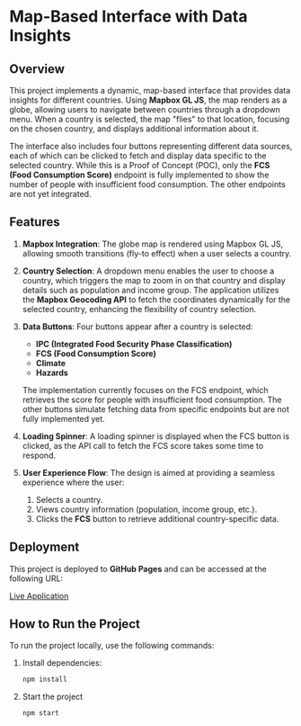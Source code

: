 # Map-Based Interface with Data Insights

## Overview

This project implements a dynamic, map-based interface that provides data insights for different countries. Using **Mapbox GL JS**, the map renders as a globe, allowing users to navigate between countries through a dropdown menu. When a country is selected, the map "flies" to that location, focusing on the chosen country, and displays additional information about it.

The interface also includes four buttons representing different data sources, each of which can be clicked to fetch and display data specific to the selected country. While this is a Proof of Concept (POC), only the **FCS (Food Consumption Score)** endpoint is fully implemented to show the number of people with insufficient food consumption. The other endpoints are not yet integrated.

## Features

1. **Mapbox Integration**: The globe map is rendered using Mapbox GL JS, allowing smooth transitions (fly-to effect) when a user selects a country.

2. **Country Selection**: A dropdown menu enables the user to choose a country, which triggers the map to zoom in on that country and display details such as population and income group. The application utilizes the **Mapbox Geocoding API** to fetch the coordinates dynamically for the selected country, enhancing the flexibility of country selection.

3. **Data Buttons**: Four buttons appear after a country is selected:
   - **IPC (Integrated Food Security Phase Classification)**
   - **FCS (Food Consumption Score)**
   - **Climate**
   - **Hazards**

   The implementation currently focuses on the FCS endpoint, which retrieves the score for people with insufficient food consumption. The other buttons simulate fetching data from specific endpoints but are not fully implemented yet.

4. **Loading Spinner**: A loading spinner is displayed when the FCS button is clicked, as the API call to fetch the FCS score takes some time to respond.

5. **User Experience Flow**: The design is aimed at providing a seamless experience where the user:
   1. Selects a country.
   2. Views country information (population, income group, etc.).
   3. Clicks the **FCS** button to retrieve additional country-specific data.

## Deployment

This project is deployed to **GitHub Pages** and can be accessed at the following URL:

[Live Application](https://datamapdev.github.io/wfp-map/)

## How to Run the Project

To run the project locally, use the following commands:

1. Install dependencies:

   ```bash
   npm install

2. Start the project
   ```bash
   npm start
